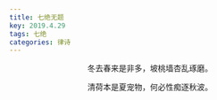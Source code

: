 ```yaml
---
title: 七绝无题
key: 2019.4.29
tags: 七绝
categories: 律诗
---
```


<p align="center">冬去春来是非多，坡桃墙杏乱琢磨。
</p>
<p align="center">清荷本是夏宠物，何必性痴逐秋波。
</p>

